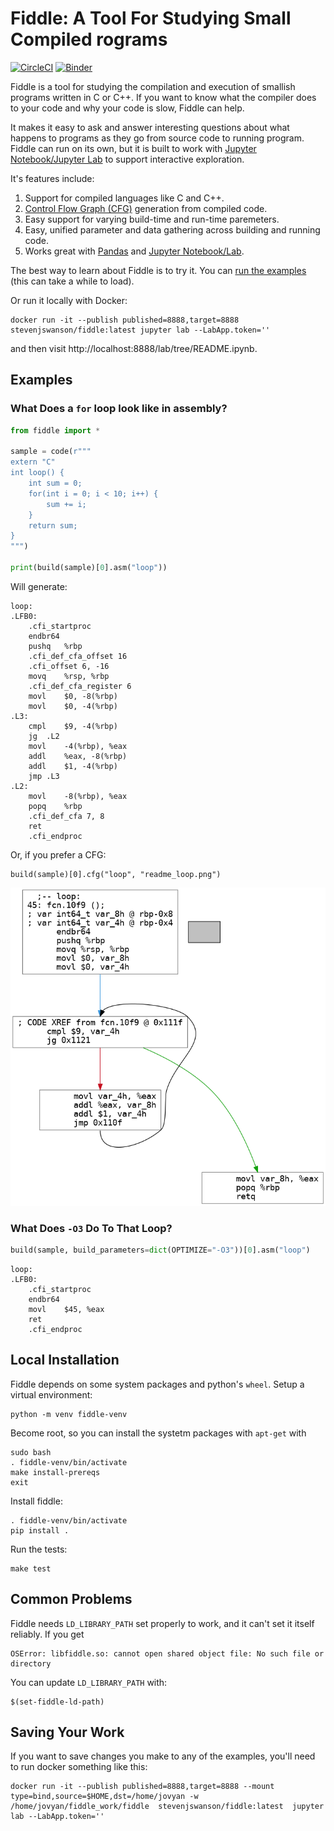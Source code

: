 # Fiddle: A Tool For Studying Small Compiled rograms

[![CircleCI](https://circleci.com/gh/circleci/circleci-docs.svg?style=svg)](https://circleci.com/gh/circleci/circleci-docs)
[![Binder](https://mybinder.org/badge_logo.svg)](https://mybinder.org/v2/gh/NVSL/fiddle/main?labpath=README.ipynb)
	
Fiddle is a tool for
studying the compilation and execution of smallish programs written in C or
C++.  If you want to know what the compiler does to your code and why your code is slow, Fiddle can help.

It makes it easy to ask and answer interesting questions about what happens to
programs as they go from source code to running program.  Fiddle can run on its
own, but it is built to work with [Jupyter Notebook/Jupyter
Lab](https://jupyter.org/) to support interactive exploration.

It's features include:

1. Support for compiled languages like C and C++.
2. [Control Flow Graph (CFG)](https://en.wikipedia.org/wiki/Control-flow_graph) generation from compiled code.
3. Easy support for varying build-time and run-time paremeters.
4. Easy, unified parameter and data gathering across building and running code.
5. Works great with [Pandas](https://pandas.pydata.org/) and  [Jupyter Notebook/Lab](https://jupyter.org/).

The best way to learn about Fiddle is to try it.  You can [run the
examples](https://mybinder.org/v2/gh/NVSL/fiddle/main?labpath=README.ipynb) (this can take a while to load).

Or run it locally with Docker:

```
docker run -it --publish published=8888,target=8888 stevenjswanson/fiddle:latest jupyter lab --LabApp.token=''
```

and then visit http://localhost:8888/lab/tree/README.ipynb.


## Examples

### What Does a `for` loop look like in assembly?

```python
from fiddle import *

sample = code(r"""
extern "C"
int loop() {
	int sum = 0;
	for(int i = 0; i < 10; i++) {
		sum += i;
	}
	return sum;
}
""")

print(build(sample)[0].asm("loop"))
```

Will generate:

```gas
loop:
.LFB0:
	.cfi_startproc
	endbr64
	pushq	%rbp
	.cfi_def_cfa_offset 16
	.cfi_offset 6, -16
	movq	%rsp, %rbp
	.cfi_def_cfa_register 6
	movl	$0, -8(%rbp)
	movl	$0, -4(%rbp)
.L3:
	cmpl	$9, -4(%rbp)
	jg	.L2
	movl	-4(%rbp), %eax
	addl	%eax, -8(%rbp)
	addl	$1, -4(%rbp)
	jmp	.L3
.L2:
	movl	-8(%rbp), %eax
	popq	%rbp
	.cfi_def_cfa 7, 8
	ret
	.cfi_endproc
```

Or, if you prefer a CFG:

```
build(sample)[0].cfg("loop", "readme_loop.png") 
```

![CFG Example](images/readme_loop.png)

### What Does `-O3` Do To That Loop?

```python
build(sample, build_parameters=dict(OPTIMIZE="-O3"))[0].asm("loop")
```

```gas
loop:
.LFB0:
	.cfi_startproc
	endbr64
	movl	$45, %eax
	ret
	.cfi_endproc
```


## Local Installation

Fiddle depends on some system packages and python's `wheel`.  Setup a virtual environment:

```
python -m venv fiddle-venv
```

Become root, so you can install the systetm packages with `apt-get` with 

```
sudo bash
. fiddle-venv/bin/activate	
make install-prereqs
exit
```

Install fiddle:

```
. fiddle-venv/bin/activate
pip install .
```

Run the tests:

```
make test
```

## Common Problems

Fiddle needs `LD_LIBRARY_PATH` set properly to work, and it can't set it itself reliably.  If you get

```
OSError: libfiddle.so: cannot open shared object file: No such file or directory
```

You can update `LD_LIBRARY_PATH` with:

```
$(set-fiddle-ld-path)
```


## Saving Your Work

If you want to save changes you make to any of the examples, you'll need to run docker something like this:

```
docker run -it --publish published=8888,target=8888 --mount type=bind,source=$HOME,dst=/home/jovyan -w /home/jovyan/fiddle_work/fiddle  stevenjswanson/fiddle:latest  jupyter lab --LabApp.token=''
```
